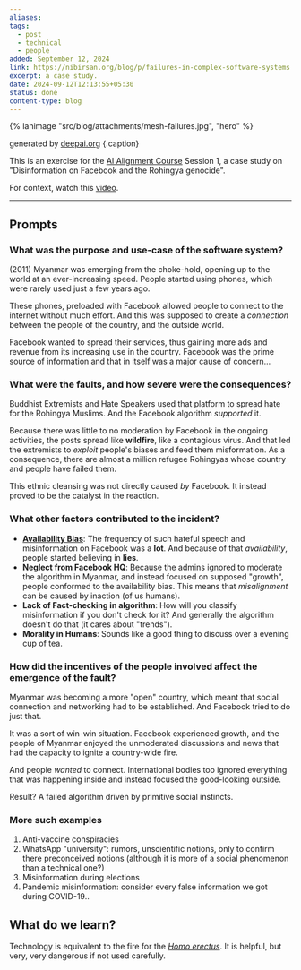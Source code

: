 ```yaml
---
aliases: 
tags:
  - post
  - technical
  - people
added: September 12, 2024
link: https://nibirsan.org/blog/p/failures-in-complex-software-systems
excerpt: a case study.
date: 2024-09-12T12:13:55+05:30
status: done
content-type: blog
---
```

{% lanimage "src/blog/attachments/mesh-failures.jpg", "hero" %}

generated by [deepai.org](https://deepai.org/machine-learning-model/text2img) {.caption} 

This is an exercise for the [AI Alignment Course](https://course.aisafetyfundamentals.com/home/alignment) Session 1, a case study on "Disinformation on Facebook and the Rohingya genocide".

For context, watch this [video](https://www.youtube.com/watch?v=K8B0bWO9u3M).

---
## Prompts
### What was the purpose and use-case of the software system?
(2011) Myanmar was emerging from the choke-hold, opening up to the world at an ever-increasing speed. People started using phones, which were rarely used just a few years ago.

These phones, preloaded with Facebook allowed people to connect to the internet without much effort. And this was supposed to create a *connection* between the people of the country, and the outside world.

Facebook wanted to spread their services, thus gaining more ads and revenue from its increasing use in the country. Facebook was the prime source of information and that in itself was a major cause of concern...
### What were the faults, and how severe were the consequences?
Buddhist Extremists and Hate Speakers used that platform to spread hate for the Rohingya Muslims. And the Facebook algorithm *supported* it.

Because there was little to no moderation by Facebook in the ongoing activities, the posts spread like **wildfire**, like a contagious virus. And that led the extremists to *exploit* people's biases and feed them misformation. As a consequence, there are almost a million refugee Rohingyas whose country and people have failed them.

This ethnic cleansing was not directly caused *by* Facebook. It instead proved to be the catalyst in the reaction.
### What other factors contributed to the incident?
- **[Availability Bias](https://en.wikipedia.org/wiki/Availability_heuristic)**: The frequency of such hateful speech and misinformation on Facebook was a **lot**. And because of that *availability*, people started believing in **lies**.
- **Neglect from Facebook HQ**: Because the admins ignored to moderate the algorithm in Myanmar, and instead focused on supposed "growth", people conformed to the availability bias.
  This means that *misalignment* can be caused by inaction (of us humans).
- **Lack of Fact-checking in algorithm**: How will you classify misinformation if you don't check for it? And generally the algorithm doesn't do that (it cares about "trends").
- **Morality in Humans**: Sounds like a good thing to discuss over a evening cup of tea.
### How did the incentives of the people involved affect the emergence of the fault?
Myanmar was becoming a more "open" country, which meant that social connection and networking had to be established. And Facebook tried to do just that.

It was a sort of win-win situation. Facebook experienced growth, and the people of Myanmar enjoyed the unmoderated discussions and news that had the capacity to ignite a country-wide fire.

And people *wanted* to connect. International bodies too ignored everything that was happening inside and instead focused the good-looking outside.

Result? A failed algorithm driven by primitive social instincts.
### More such examples
1. Anti-vaccine conspiracies
2. WhatsApp "university": rumors, unscientific notions, only to confirm there preconceived notions (although it is more of a social phenomenon than a technical one?)
3. Misinformation during elections
4. Pandemic misinformation: consider every false information we got during COVID-19..
## What do we learn?
Technology is equivalent to the fire for the *[Homo erectus](https://en.wikipedia.org/wiki/Homo_erectus)*. It is helpful, but very, very dangerous if not used carefully.
